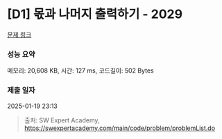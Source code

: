 # [D1] 몫과 나머지 출력하기 - 2029 

[문제 링크](https://swexpertacademy.com/main/code/problem/problemDetail.do?contestProbId=AV5QGNvKAtEDFAUq) 

### 성능 요약

메모리: 20,608 KB, 시간: 127 ms, 코드길이: 502 Bytes

### 제출 일자

2025-01-19 23:13



> 출처: SW Expert Academy, https://swexpertacademy.com/main/code/problem/problemList.do